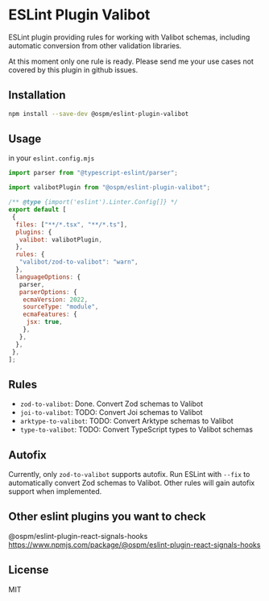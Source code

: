 # ESLint Plugin Valibot

ESLint plugin providing rules for working with Valibot schemas, including automatic conversion from other validation libraries.

At this moment only one rule is ready. Please send me your use cases not covered by this plugin in github issues.

## Installation

```bash
npm install --save-dev @ospm/eslint-plugin-valibot
```

## Usage

in your `eslint.config.mjs`

```mjs
import parser from "@typescript-eslint/parser";

import valibotPlugin from "@ospm/eslint-plugin-valibot";

/** @type {import('eslint').Linter.Config[]} */
export default [
 {
  files: ["**/*.tsx", "**/*.ts"],
  plugins: {
   valibot: valibotPlugin,
  },
  rules: {
   "valibot/zod-to-valibot": "warn",
  },
  languageOptions: {
   parser,
   parserOptions: {
    ecmaVersion: 2022,
    sourceType: "module",
    ecmaFeatures: {
     jsx: true,
    },
   },
  },
 },
];
```

## Rules

- `zod-to-valibot`: Done. Convert Zod schemas to Valibot
- `joi-to-valibot`: TODO: Convert Joi schemas to Valibot
- `arktype-to-valibot`: TODO: Convert Arktype schemas to Valibot
- `type-to-valibot`: TODO: Convert TypeScript types to Valibot schemas

## Autofix

Currently, only `zod-to-valibot` supports autofix. Run ESLint with `--fix` to automatically convert Zod schemas to Valibot.
Other rules will gain autofix support when implemented.

## Other eslint plugins you want to check

@ospm/eslint-plugin-react-signals-hooks <https://www.npmjs.com/package/@ospm/eslint-plugin-react-signals-hooks>

## License

MIT

